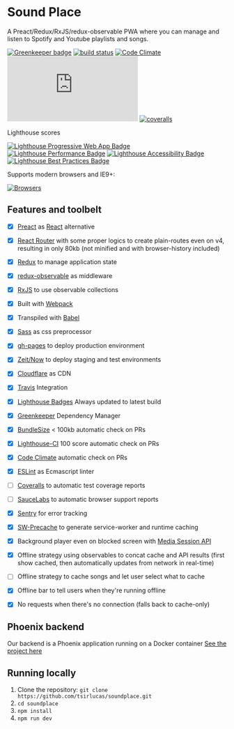 # Sound Place

A Preact/Redux/RxJS/redux-observable PWA where you can manage and listen to Spotify and Youtube playlists and songs.

[![Greenkeeper badge](https://badges.greenkeeper.io/tsirlucas/soundplace.svg?token=e89f78d8d624e9199c4384185ba87645ef4309023ffbaaeee1133b0183921fd6&ts=1508702348672)](https://greenkeeper.io/)
[![build status](https://travis-ci.com/tsirlucas/soundplace.svg?token=ZNhrvg7GyFkRokuwtw6s&branch=master)](https://travis-ci.com/tsirlucas/soundplace) 
[![Code Climate](https://codeclimate.com/repos/59a2011dbfeab8029a0010cb/badges/1b62d2d8c9421cfbda42/gpa.svg)](https://codeclimate.com/repos/59a2011dbfeab8029a0010cb/feed)
[![gzip size](http://img.badgesize.io/https://www.soundplace.io/index.html?compression=gzip)](https://www.soundplace.io/bundlesize.gz)
[![coveralls](https://img.shields.io/coveralls/tsirlucas/soundplace/master.svg)](https://coveralls.io/github/tsirlucas/soundplace)

Lighthouse scores

[![Lighthouse Progressive Web App Badge](https://www.soundplace.io/lighthouse_progressive_web_app.svg)](https://www.soundplace.io/www_soundplace_io_.html)
[![Lighthouse Performance Badge](https://www.soundplace.io/lighthouse_performance.svg)](https://www.soundplace.io/www_soundplace_io_.html)
[![Lighthouse Accessibility Badge](https://www.soundplace.io/lighthouse_accessibility.svg)](https://www.soundplace.io/www_soundplace_io_.html)
[![Lighthouse Best Practices Badge](https://www.soundplace.io/lighthouse_best_practices.svg)](https://www.soundplace.io/www_soundplace_io_.html)

Supports modern browsers and IE9+:

[![Browsers](https://saucelabs.com/browser-matrix/soundplace.svg)](https://saucelabs.com/u/soundplace)

## Features and toolbelt

- [x] [Preact](https://github.com/developit/preact) as [React](https://github.com/facebook/react) alternative
- [x] [React Router](https://github.com/ReactTraining/react-router) with some proper logics to create plain-routes even on v4, resulting in only 80kb (not minified and with browser-history included)
- [x] [Redux](http://redux.js.org/) to manage application state
- [x] [redux-observable](https://github.com/redux-observable/redux-observable) as middleware
- [x] [RxJS](https://github.com/Reactive-Extensions/RxJS) to use observable collections
- [x] Built with [Webpack](https://github.com/webpack/webpack)
- [x] Transpiled with [Babel](https://babeljs.io/)
- [x] [Sass](https://github.com/sass/sass) as css preprocessor
- [x] [gh-pages](https://pages.github.com/) to deploy production environment
- [x] [Zeit/Now](https://zeit.co/now) to deploy staging and test environments
- [x] [Cloudflare](https://www.cloudflare.com) as CDN
- [x] [Travis](https://travis-ci.com/) Integration
- [x] [Lighthouse Badges](https://github.com/emazzotta/lighthouse-badges) Always updated to latest build
- [x] [Greenkeeper](https://greenkeeper.io/) Dependency Manager
- [x] [BundleSize](https://github.com/siddharthkp/bundlesize) < 100kb automatic check on PRs
- [x] [Lighthouse-CI](https://github.com/ebidel/lighthouse-ci) 100 score automatic check on PRs
- [x] [Code Climate](https://codeclimate.com/) automatic check on PRs
- [x] [ESLint](https://github.com/eslint/eslint) as Ecmascript linter
- [ ] [Coveralls](https://coveralls.io/) to automatic test coverage reports
- [ ] [SauceLabs](https://saucelabs.com/) to automatic browser support reports
- [x] [Sentry](https://sentry.io/) for error tracking
- [x] [SW-Precache](https://github.com/GoogleChrome/sw-precache) to generate service-worker and runtime caching
- [x] Background player even on blocked screen with [Media Session API](https://developers.google.com/web/updates/2017/02/media-session)
- [x] Offline strategy using observables to concat cache and API results (first show cached, then automatically updates from network in real-time)
- [ ] Offline strategy to cache songs and let user select what to cache
- [x] Offline bar to tell users when they're running offline
- [x] No requests when there's no connection (falls back to cache-only)




## Phoenix backend

Our backend is a Phoenix application running on a Docker container
[See the project here](https://github.com/lucasmedeirosleite/sound_place)

## Running locally

1. Clone the repository: `git clone https://github.com/tsirlucas/soundplace.git`
2. `cd soundplace`
3. `npm install`
4. `npm run dev`
